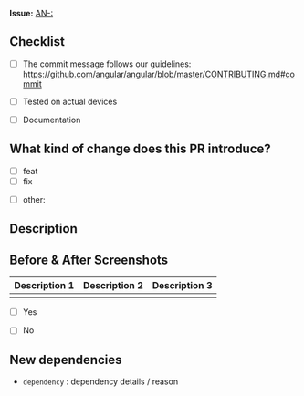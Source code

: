 <!-- base branch: dev -->
<!-- Example:

**Issue**: [AN-2: Add styleguide for coding](https://ticketsystem.schul-cloud.org/browse/AN-2)


## Checklist

- [x]  The commit message follows our guidelines: https://github.com/angular/angular/blob/master/CONTRIBUTING.md#commit
- [x] Tested on actual devices
- [x] Documentation


## What kind of change does this PR introduce?

- [ ] feat
- [ ] fix
- [x] docs
- [ ] other:


## Description

This PR readds a README and some documentation for new contributors.

- feat: add README
- feat: add LICENSE
- feat: add CHANGELOG
- feat: add CONTRIBUTING, architecture, styleguide
- feat: add issue + PR template

 -->


**Issue:** [AN-<ID>: <name>](<link to Jira>)


## Checklist
<!-- Check all items that apply using "x" -->

- [ ]  The commit message follows our guidelines: https://github.com/angular/angular/blob/master/CONTRIBUTING.md#commit
- [ ] Tested on actual devices
- [ ] Documentation


## What kind of change does this PR introduce?
<!-- Check all items that apply using "x" -->

- [ ] feat <!-- Feature -->
- [ ] fix <!-- Bugfix -->
<!-- - [ ] refactor <!-- Refactoring (no functional changes) -->
<!-- - [ ] build <!-- Build related changes -->
<!-- - [ ] ci <!-- CI related changes -->
<!-- - [ ] docs <!-- Documentation content changes -->
- [ ] other:  <!-- Please describe -->


## Description
<!-- A few sentences describing the overall goals of the pull request's commits.
What is the current behavior of the app? What is the updated/expected behavior with this PR? -->




## Before & After Screenshots
<!-- If not applicable, just remove this section. -->

| Description 1         | Description 2         | Description 3         |
| :-------------------: | :-------------------: | :-------------------: |
| <!-- screenshot 1 --> | <!-- screenshot 2 --> | <!-- screenshot 3 --> |


<!-- ## Does this PR introduce a breaking change?
<!-- If this PR contains a breaking change, please add this section and describe the impact. -->

- [ ] Yes
- [ ] No


## New dependencies
<!-- Any new dependencies you added. If not applicable, just remove this section. -->

- `dependency` : dependency details / reason


<!-- If this PR is complete, please add the label `PR: ready for merge` from the right. -->
